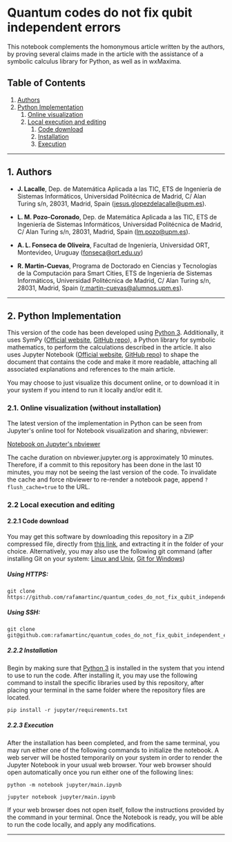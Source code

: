 # Quantum codes do not fix qubit independent errors

This notebook complements the homonymous article written by the authors, by proving several claims made in the article with the assistance of a symbolic calculus library for Python, as well as in wxMaxima.

## Table of Contents

1. [Authors](https://github.com/rafamartinc/qec_qip_5q#1-authors)
2. [Python Implementation](https://github.com/rafamartinc/qec_qip_5q#1-python-implementation)
    1. [Online visualization](https://github.com/rafamartinc/qec_qip_5q#2-1-online-visualization)
    2. [Local execution and editing](https://github.com/rafamartinc/qec_qip_5q#2-2-local-execution-and-editing)
        1. [Code download](https://github.com/rafamartinc/qec_qip_5q#2-2-1-code-download)
        2. [Installation](https://github.com/rafamartinc/qec_qip_5q#2-2-2-installation)
        3. [Execution](https://github.com/rafamartinc/qec_qip_5q#2-2-3-execution)

---

## 1. Authors

- **J. Lacalle**, Dep. de Matemática Aplicada a las TIC, ETS de Ingeniería de Sistemas Informáticos, Universidad Politécnica de Madrid, C/ Alan Turing s/n, 28031, Madrid, Spain ([jesus.glopezdelacalle@upm.es](mailto://jesus.glopezdelacalle@upm.es)).

- **L. M. Pozo-Coronado**, Dep. de Matemática Aplicada a las TIC, ETS de Ingeniería de Sistemas Informáticos, Universidad Politécnica de Madrid, C/ Alan Turing s/n, 28031, Madrid, Spain ([lm.pozo@upm.es](mailto://lm.pozo@upm.es)).

- **A. L. Fonseca de Oliveira**, Facultad de Ingeniería, Universidad ORT, Montevideo, Uruguay ([fonseca@ort.edu.uy](mailto://fonseca@ort.edu.uy))

- **R. Martin-Cuevas**, Programa de Doctorado en Ciencias y Tecnologías de la Computación para Smart Cities, ETS de Ingeniería de Sistemas Informáticos, Universidad Politécnica de Madrid, C/ Alan Turing s/n, 28031, Madrid, Spain ([r.martin-cuevas@alumnos.upm.es](mailto://r.martin-cuevas@alumnos.upm.es)).

---

## 2. Python Implementation

This version of the code has been developed using [Python 3](https://www.python.org/). Additionally, it uses SymPy ([Official website](https://www.sympy.org/en/index.html), [GitHub repo](https://github.com/sympy/sympy)), a Python library for symbolic mathematics, to perform the calculations described in the article. It also uses Jupyter Notebook ([Official website](https://jupyter.org/), [GitHub repo](https://github.com/jupyter/notebook)) to shape the document that contains the code and make it more readable, attaching all associated explanations and references to the main article.

You may choose to just visualize this document online, or to download it in your system if you intend to run it locally and/or edit it.

### 2.1. Online visualization (without installation)

The latest version of the implementation in Python can be seen from Jupyter's online tool for Notebook visualization and sharing, nbviewer:

[Notebook on Jupyter's nbviewer](https://nbviewer.jupyter.org/github/rafamartinc/quantum_codes_do_not_fix_qubit_independent_errors/blob/main/jupyter/main.ipynb)

The cache duration on nbviewer.jupyter.org is approximately 10 minutes. Therefore, if a commit to this repository has been done in the last 10 minutes, you may not be seeing the last version of the code. To invalidate the cache and force nbviewer to re-render a notebook page, append ```?flush_cache=true``` to the URL.

### 2.2 Local execution and editing

#### 2.2.1 Code download

You may get this software by downloading this repository in a ZIP compressed file, directly from [this link](https://github.com/rafamartinc/quantum_codes_do_not_fix_qubit_independent_errors/archive/main.zip), and extracting it in the folder of your choice. Alternatively, you may also use the following git command (after installing Git on your system: [Linux and Unix](https://git-scm.com/download/linux), [Git for Windows](https://gitforwindows.org/))

##### Using HTTPS:

```shell
git clone https://github.com/rafamartinc/quantum_codes_do_not_fix_qubit_independent_errors.git
```

##### Using SSH:

```shell
git clone git@github.com:rafamartinc/quantum_codes_do_not_fix_qubit_independent_errors.git
```

##### 2.2.2 Installation

Begin by making sure that [Python 3](https://www.python.org/) is installed in the system that you intend to use to run the code. After installing it, you may use the following command to install the specific libraries used by this repository, after placing your terminal in the same folder where the repository files are located.

```shell
pip install -r jupyter/requirements.txt
```

##### 2.2.3 Execution

After the installation has been completed, and from the same terminal, you may run either one of the following commands to initialize the notebook. A web server will be hosted temporarily on your system in order to render the Jupyter Notebook in your usual web browser. Your web browser should open automatically once you run either one of the following lines:

```shell
python -m notebook jupyter/main.ipynb
```

```shell
jupyter notebook jupyter/main.ipynb
```

If your web browser does not open itself, follow the instructions provided by the command in your terminal. Once the Notebook is ready, you will be able to run the code locally, and apply any modifications.

---
